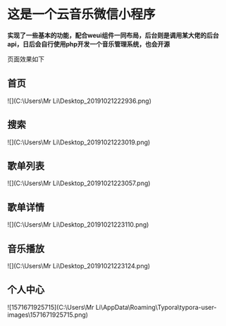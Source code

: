 # 这是一个云音乐微信小程序

**实现了一些基本的功能，配合weui组件一同布局，后台则是调用某大佬的后台api，日后会自行使用php开发一个音乐管理系统，也会开源**

页面效果如下

## 首页

![](C:\Users\Mr Li\Desktop\_20191021222936.png)

## 搜索

![](C:\Users\Mr Li\Desktop\_20191021223019.png)

## 歌单列表

![](C:\Users\Mr Li\Desktop\_20191021223057.png)

## 歌单详情

![](C:\Users\Mr Li\Desktop\_20191021223110.png)

## 音乐播放

![](C:\Users\Mr Li\Desktop\_20191021223124.png)

## 个人中心

![1571671925715](C:\Users\Mr Li\AppData\Roaming\Typora\typora-user-images\1571671925715.png)